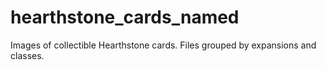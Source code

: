 # hearthstone_cards_named
Images of collectible Hearthstone cards. Files grouped by expansions and classes.
